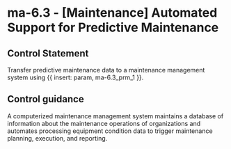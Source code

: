 # ma-6.3 - \[Maintenance\] Automated Support for Predictive Maintenance

## Control Statement

Transfer predictive maintenance data to a maintenance management system using {{ insert: param, ma-6.3_prm_1 }}.

## Control guidance

A computerized maintenance management system maintains a database of information about the maintenance operations of organizations and automates processing equipment condition data to trigger maintenance planning, execution, and reporting.
